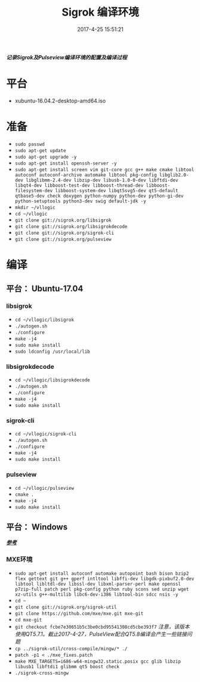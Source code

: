 ﻿---
title: Sigrok 编译环境
date: 2017-4-25 15:51:21
tags: [VSFLogic, Sigrok]
---

***记录Sigrok及Pulseview编译环境的配置及编译过程***
<!-- more -->
# 平台
- xubuntu-16.04.2-desktop-amd64.iso

# 准备
- `sudo passwd`
- `sudo apt-get update`
- `sudo apt-get upgrade -y`
- `sudo apt-get install openssh-server -y`
- `sudo apt-get install screen vim git-core gcc g++ make cmake libtool autoconf autoconf-archive automake libtool pkg-config libglib2.0-dev libglibmm-2.4-dev libzip-dev libusb-1.0-0-dev libftdi-dev libqt4-dev libboost-test-dev libboost-thread-dev libboost-filesystem-dev libboost-system-dev libqt5svg5-dev qt5-default qtbase5-dev check doxygen python-numpy python-dev python-gi-dev python-setuptools python3-dev swig default-jdk -y`
- `mkdir ~/vllogic`
- `cd ~/vllogic`
- `git clone git://sigrok.org/libsigrok`
- `git clone git://sigrok.org/libsigrokdecode`
- `git clone git://sigrok.org/sigrok-cli`
- `git clone git://sigrok.org/pulseview`

# 编译
## 平台： Ubuntu-17.04
### libsigrok
- `cd ~/vllogic/libsigrok`
- `./autogen.sh`
- `./configure`
- `make -j4`
- `sudo make install`
- `sudo ldconfig /usr/local/lib`

### libsigrokdecode
- `cd ~/vllogic/libsigrokdecode`
- `./autogen.sh`
- `./configure`
- `make -j4`
- `sudo make install`

### sigrok-cli
- `cd ~/vllogic/sigrok-cli`
- `./autogen.sh`
- `./configure`
- `make -j4`
- `sudo make install`

### pulseview
- `cd ~/vllogic/pulseview`
- `cmake .`
- `make -j4`
- `sudo make install`

## 平台： Windows
***[参考](http://sigrok.org/gitweb/?p=sigrok-util.git;a=blob;f=cross-compile/mingw/README;h=27a4aab4f6aa0a42215321b6764bd48876a4891b;hb=HEAD)***
### MXE环境
- `sudo apt-get install autoconf automake autopoint bash bison bzip2 flex gettext git g++ gperf intltool libffi-dev libgdk-pixbuf2.0-dev libtool libltdl-dev libssl-dev libxml-parser-perl make openssl p7zip-full patch perl pkg-config python ruby scons sed unzip wget xz-utils g++-multilib libc6-dev-i386 libtool-bin sdcc nsis -y`
- `cd ~`
- `git clone git://sigrok.org/sigrok-util`
- `git clone https://github.com/mxe/mxe.git mxe-git`
- `cd mxe-git`
- `git checkout fcbe7e30651b5c3be0cbd95541308cd5cbe393f7`
*注意，该版本使用QT5.7.1。截止2017-4-27，PulseView配合QT5.8编译会产生一些链接问题*
- `cp ../sigrok-util/cross-compile/mingw/* ./`
- `patch -p1 < ./mxe_fixes.patch`
- `make MXE_TARGETS=i686-w64-mingw32.static.posix gcc glib libzip libusb1 libftdi1 glibmm qt5 boost check`
- `./sigrok-cross-mingw`
